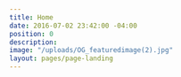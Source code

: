 ```yaml
---
title: Home
date: 2016-07-02 23:42:00 -04:00
position: 0
description: 
image: "/uploads/OG_featuredimage(2).jpg"
layout: pages/page-landing
---
```


